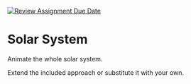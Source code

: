 [![Review Assignment Due Date](https://classroom.github.com/assets/deadline-readme-button-24ddc0f5d75046c5622901739e7c5dd533143b0c8e959d652212380cedb1ea36.svg)](https://classroom.github.com/a/3s0rVNjv)
# Solar System

Animate the whole solar system.

Extend the included approach or substitute it with your own.

